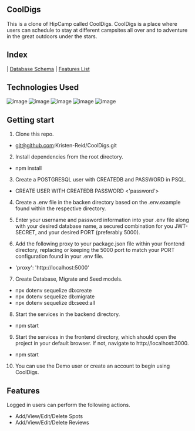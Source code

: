 ## CoolDigs

This is a clone of HipCamp called CoolDigs. CoolDigs is a place where users can schedule to stay at different campsites all over and  to adventure in the great outdoors under the stars.

## Index 
| [Database Schema](https://github.com/Kristen-Reid/CoolDigs/wiki/Database-Schema) | [Features List](https://github.com/Kristen-Reid/CoolDigs/wiki/Feature-List)

## Technologies Used
![image](https://user-images.githubusercontent.com/93681006/162760918-70da79a4-e697-4cbb-bddd-a16a29094eeb.png)
![image](https://user-images.githubusercontent.com/93681006/162760984-a785d461-a8cc-48fc-bc48-c4b9e23b95e4.png)
![image](https://user-images.githubusercontent.com/93681006/162761070-c289d0d2-33eb-4b88-88d3-3e87248af2dd.png)
![image](https://user-images.githubusercontent.com/93681006/162761153-34709aed-558f-4485-91b3-31ee5c9c53e6.png)
![image](https://user-images.githubusercontent.com/93681006/162761327-428563af-91c8-4774-b02c-a9f4e0bb268e.png)





## Getting start

1. Clone this repo.
  * git@github.com:Kristen-Reid/CoolDigs.git
 
2. Install dependencies from the root directory.
  * npm install

3. Create a POSTGRESQL user with CREATEDB and PASSWORD in PSQL.
  * CREATE USER <name> WITH CREATEDB PASSWORD <'password'>
  
4. Create a .env file in the backen directory based on the .env.example found within the respective directory.
  
5. Enter your username and password information into your .env file along with your desired database name, a secured combination for you JWT-SECRET, and your desired PORT (preferably 5000).
  
6. Add the following proxy to your package.json file within your frontend directory, replacing or keeping the 5000 port to match your PORT configuration found in your .env file.
  * 'proxy': 'http://localhost:5000'
 
7. Create Database, Migrate and Seed models.
  * npx dotenv sequelize db:create
  * npx dotenv sequelize db:migrate
  * npx dotenv sequelize db:seed:all
  
8. Start the services in the backend directory.
  * npm start
  
9. Start the services in the frontend directory, which should open the project in your default browser. If not, navigate to http://localhost:3000.
  * npm start
  
10. You can use the Demo user or create an account to begin using CoolDigs.
  
  
## Features
  
Logged in users can perform the following actions.
  * Add/View/Edit/Delete Spots
  * Add/View/Edit/Delete Reviews
